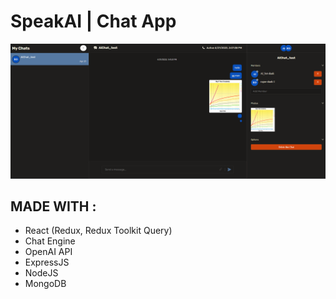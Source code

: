 # SpeakAI | Chat App

 <!-- <h2>
   <a href="" target="_blank">
      TAKE ME TO THE SITE ->
   </a>
</h2> -->

![Preview](./assets/preview/speakAI.png)

## MADE WITH :
- React (Redux, Redux Toolkit Query)
- Chat Engine 
- OpenAI API
- ExpressJS
- NodeJS
- MongoDB
